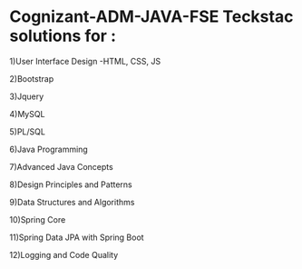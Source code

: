 # Cognizant-ADM-JAVA-FSE Teckstac solutions for :
1)User Interface Design -HTML, CSS, JS

2)Bootstrap

3)Jquery

4)MySQL

5)PL/SQL

6)Java Programming

7)Advanced Java Concepts

8)Design Principles and Patterns

9)Data Structures and Algorithms

10)Spring Core

11)Spring Data JPA with Spring Boot

12)Logging and Code Quality
